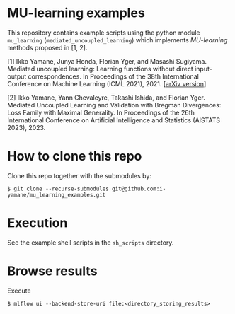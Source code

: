 # MU-learning examples
This repository contains example scripts using the python module `mu_learning` (`mediated_uncoupled_learning`)
which implements _MU-learning_ methods proposed in [1, 2].

[1] Ikko Yamane, Junya Honda, Florian Yger, and Masashi Sugiyama.
Mediated uncoupled learning: Learning functions without direct input-output correspondences.
In Proceedings of the 38th International Conference on Machine Learning (ICML 2021), 2021. [[arXiv version](https://arxiv.org/abs/2107.08135)]

[2] Ikko Yamane, Yann Chevaleyre, Takashi Ishida, and Florian Yger.
Mediated Uncoupled Learning and Validation with Bregman Divergences: Loss Family with Maximal Generality.
In Proceedings of the 26th International Conference on Artificial Intelligence and Statistics (AISTATS 2023), 2023.


# How to clone this repo
Clone this repo together with the submodules by:
```shell
$ git clone --recurse-submodules git@github.com:i-yamane/mu_learning_examples.git
```

# Execution
See the example shell scripts in the `sh_scripts` directory.

# Browse results
Execute
```shell
$ mlflow ui --backend-store-uri file:<directory_storing_results>
```

